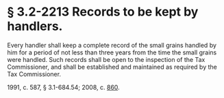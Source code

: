 # § 3.2-2213 Records to be kept by handlers.

<p>Every handler shall keep a complete record of the small grains handled by him for a period of not less than three years from the time the small grains were handled. Such records shall be open to the inspection of the Tax Commissioner, and shall be established and maintained as required by the Tax Commissioner.</p><p>1991, c. 587, § 3.1-684.54; 2008, c. <a href='http://lis.virginia.gov/cgi-bin/legp604.exe?081+ful+CHAP0860'>860</a>.</p>